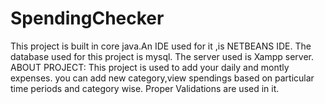 # SpendingChecker
This project is built in core java.An IDE used for it ,is NETBEANS IDE.
The database used for this project is mysql.
The server used is Xampp server.
ABOUT PROJECT:
This project is used to add your daily and montly expenses.
you can add new category,view spendings based on particular time periods and category wise.
Proper Validations are used in it.

